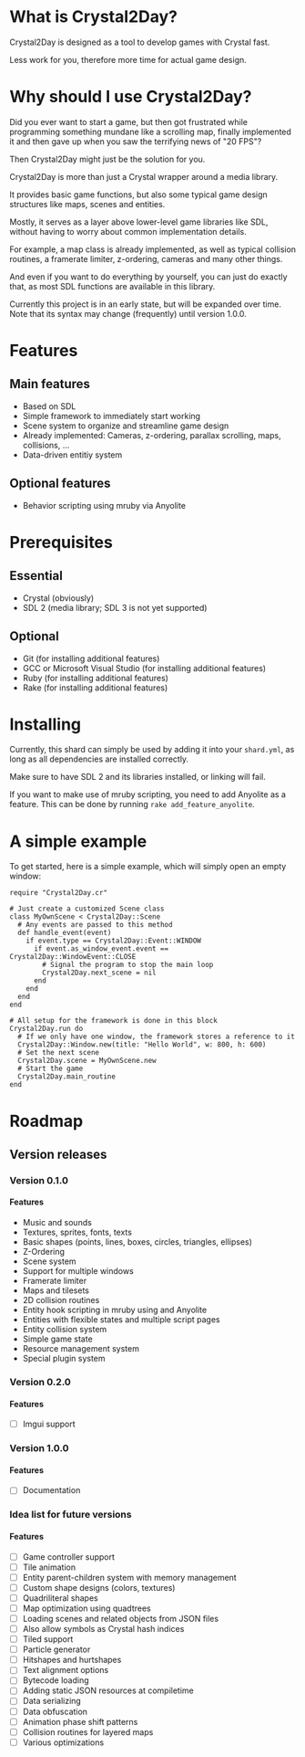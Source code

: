 # What is Crystal2Day?

Crystal2Day is designed as a tool to develop games with Crystal fast.

Less work for you, therefore more time for actual game design.

# Why should I use Crystal2Day?

Did you ever want to start a game, but then got frustrated while programming something
mundane like a scrolling map, finally implemented it and then gave up when you saw the
terrifying news of "20 FPS"?

Then Crystal2Day might just be the solution for you.

Crystal2Day is more than just a Crystal wrapper around a media library. 

It provides basic game functions, but also some typical game design structures like
maps, scenes and entities.

Mostly, it serves as a layer above lower-level game libraries like SDL, without
having to worry about common implementation details.

For example, a map class is already implemented, as well as typical collision routines,
a framerate limiter, z-ordering, cameras and many other things.

And even if you want to do everything by yourself, you can just do exactly that, as
most SDL functions are available in this library.

Currently this project is in an early state, but will be expanded over time.
Note that its syntax may change (frequently) until version 1.0.0.

# Features

## Main features

* Based on SDL
* Simple framework to immediately start working
* Scene system to organize and streamline game design
* Already implemented: Cameras, z-ordering, parallax scrolling, maps, collisions, ...
* Data-driven entitiy system

## Optional features

* Behavior scripting using mruby via Anyolite

# Prerequisites

## Essential

* Crystal (obviously)
* SDL 2 (media library; SDL 3 is not yet supported)

## Optional

* Git (for installing additional features)
* GCC or Microsoft Visual Studio (for installing additional features)
* Ruby (for installing additional features)
* Rake (for installing additional features)

# Installing

Currently, this shard can simply be used by adding it into your `shard.yml`,
as long as all dependencies are installed correctly.

Make sure to have SDL 2 and its libraries installed, or linking will fail.

If you want to make use of mruby scripting, you need to add Anyolite as a feature.
This can be done by running `rake add_feature_anyolite`.

# A simple example

To get started, here is a simple example, which will simply open an empty window:

```crystal
require "Crystal2Day.cr"

# Just create a customized Scene class
class MyOwnScene < Crystal2Day::Scene
  # Any events are passed to this method
  def handle_event(event)
    if event.type == Crystal2Day::Event::WINDOW
      if event.as_window_event.event == Crystal2Day::WindowEvent::CLOSE
        # Signal the program to stop the main loop
        Crystal2Day.next_scene = nil
      end
    end
  end
end

# All setup for the framework is done in this block
Crystal2Day.run do
  # If we only have one window, the framework stores a reference to it
  Crystal2Day::Window.new(title: "Hello World", w: 800, h: 600)
  # Set the next scene
  Crystal2Day.scene = MyOwnScene.new
  # Start the game
  Crystal2Day.main_routine
end
```

# Roadmap

## Version releases

### Version 0.1.0

#### Features

* Music and sounds
* Textures, sprites, fonts, texts
* Basic shapes (points, lines, boxes, circles, triangles, ellipses)
* Z-Ordering
* Scene system
* Support for multiple windows
* Framerate limiter
* Maps and tilesets
* 2D collision routines
* Entity hook scripting in mruby using and Anyolite
* Entities with flexible states and multiple script pages
* Entity collision system
* Simple game state
* Resource management system
* Special plugin system

### Version 0.2.0

#### Features

* [ ] Imgui support

### Version 1.0.0

#### Features

* [ ] Documentation

### Idea list for future versions

#### Features

* [ ] Game controller support
* [ ] Tile animation
* [ ] Entity parent-children system with memory management
* [ ] Custom shape designs (colors, textures)
* [ ] Quadriliteral shapes
* [ ] Map optimization using quadtrees
* [ ] Loading scenes and related objects from JSON files
* [ ] Also allow symbols as Crystal hash indices
* [ ] Tiled support
* [ ] Particle generator
* [ ] Hitshapes and hurtshapes
* [ ] Text alignment options
* [ ] Bytecode loading
* [ ] Adding static JSON resources at compiletime
* [ ] Data serializing
* [ ] Data obfuscation
* [ ] Animation phase shift patterns
* [ ] Collision routines for layered maps
* [ ] Various optimizations
